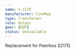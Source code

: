 ```yaml
---
name: S-217D
manufacturer: CineMag
type: Transformer
role: Output
gear: [EQP]
status: Unavailable
---
```


Replacement for Peerless S217D.
